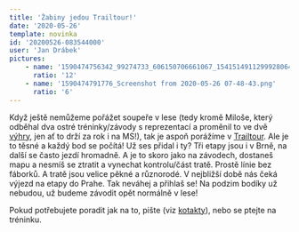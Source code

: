 ```yaml
---
title: 'Žabiny jedou Trailtour!'
date: '2020-05-26'
template: novinka
id: '20200526-083544000'
user: 'Jan Drábek'
pictures:
    - name: '1590474756342_99274733_606150706661067_1541514911299928064_n.jpg'
      ratio: '12'
    - name: '1590474791776_Screenshot from 2020-05-26 07-48-43.png'
      ratio: '6'
---
```

Když ještě nemůžeme pořážet soupeře v lese (tedy kromě Miloše, který odběhal dva ostré tréninky/závody s reprezentací a proměnil to ve dvě [výhry](https://www.tulospalvelu.fi/gps/20200525/?fbclid=IwAR1D9HluqUk7aLwmrBKOkd9xtFwQaiMIhrMlt2d0kKEnxhL-WdoRlJi2I3k), jen ať to drží za rok i na MS!), tak je aspoň porážíme v [Trailtour](http://www.trailtour.cz/2020/).
Ale je to těsné a každý bod se počítá! Už ses přidal i ty? Tři etapy jsou i v Brně, na další se často jezdí hromadně. A je to skoro jako na závodech, dostaneš mapu a nesmíš se ztratit a vynechat kontrolu/část tratě. Prostě línie bez fáborků. A tratě jsou velice pěkné a různorodé. V nejbližší době nás čeká výjezd na etapy do Prahe. Tak neváhej a přihlaš se! Na podzim bodíky už nebudou, už budeme závodit opět normálně v lese!

Pokud potřebujete poradit jak na to, pište (viz [kotakty](https://zabiny.club/kontakty)), nebo se ptejte na tréninku.
